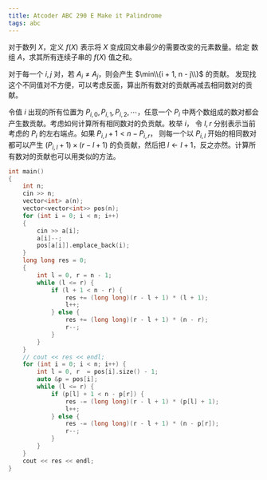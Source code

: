 ```yaml
---
title: Atcoder ABC 290 E Make it Palindrome
tags: abc
---
```


对于数列 $X$，定义 $f(X)$ 表示将 $X$ 变成回文串最少的需要改变的元素数量。给定
数组 $A$，求其所有连续子串的 $f(X)$ 值之和。

对于每一个 $i, j$ 对，若 $A_i \neq A_j$，则会产生 $\min\\{i + 1, n - j\\}$ 的贡献。
发现找这个不同值对不方便，可以考虑反面，算出所有数对的贡献再减去相同数对的贡献。

令值 $i$ 出现的所有位置为 $P_{i, 0}, P_{i, 1}, P_{i, 2}, \cdots$，任意一个 $P_i$
中两个数组成的数对都会产生数贡献。考虑如何计算所有相同数对的负贡献。枚举 $i$，
令 $l, r$ 分别表示当前考虑的 $P_i$ 的左右端点。如果 $P_{i, l} + 1 < n - P_{i, r}$，
则每一个以 $P_{i, l}$ 开始的相同数对都可以产生 $(P_{i, l} + 1) \times (r - l + 1)$ 
的负贡献，然后把 $l \gets l + 1$，反之亦然。计算所有数对的贡献也可以用类似的方法。

```cpp
int main()
{
    int n;
    cin >> n;
    vector<int> a(n);
    vector<vector<int>> pos(n);
    for (int i = 0; i < n; i++)
    {
        cin >> a[i];
        a[i]--;
        pos[a[i]].emplace_back(i);
    }
    long long res = 0;
    {
        int l = 0, r = n - 1;
        while (l <= r) {
            if (l + 1 < n - r) {
                res += (long long)(r - l + 1) * (l + 1);
                l++;
            } else {
                res += (long long)(r - l + 1) * (n - r);
                r--;
            }
        }
    }
    // cout << res << endl;
    for (int i = 0; i < n; i++) {
        int l = 0, r  = pos[i].size() - 1;
        auto &p = pos[i];
        while (l <= r) {
            if (p[l] + 1 < n - p[r]) {
                res -= (long long)(r - l + 1) * (p[l] + 1);
                l++;
            } else {
                res -= (long long)(r - l + 1) * (n - p[r]);
                r--;
            }
        }
    }
    cout << res << endl;
}
```
